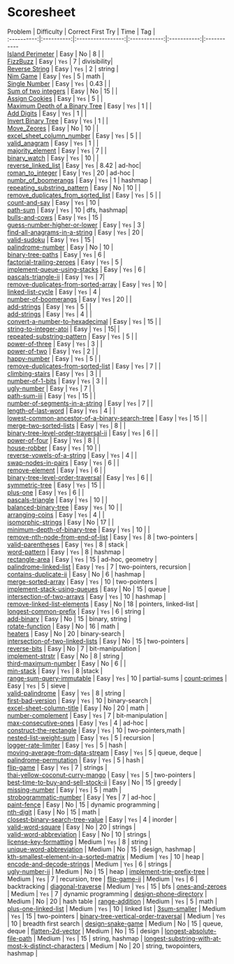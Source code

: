 # Scoresheet				

Problem     | Difficulty | Correct First Try | Time | Tag |		
:----------:|:----------:|:-----------------:|:------------:|:-----------:|:-----------		
 [Island Perimeter](https://leetcode.com/problems/island-perimeter/) | Easy | No | 8 | |		
 [FizzBuzz](https://leetcode.com/problems/fizz-buzz/) | Easy | `Yes` | 7 | divisibility|		
 [Reverse String](https://leetcode.com/problems/reverse-string/) | Easy | `Yes` | 2 | string |		
 [Nim Game](https://leetcode.com/problems/nim-game/) | Easy | `Yes` | 5 | math |		
 [Single Number](https://leetcode.com/problems/single-number/) | Easy | `Yes` | 0.43 | |		
 [Sum of two integers](https://leetcode.com/problems/sum-of-two-integers/) | Easy | No | 15 |  |		
 [Assign Cookies](https://leetcode.com/problems/assign-cookies/) | Easy | `Yes` | 5 |  |		
 [Maximum Depth of a Binary Tree](https://leetcode.com/problems/maximum-depth-of-binary-tree/) | Easy | `Yes` | 1 | |		
 [Add Digits](https://leetcode.com/problems/add-digits/Easy) | Easy | `Yes` | 1 | |		
 [Invert Binary Tree](https://leetcode.com/problems/invert-binary-tree/) | Easy | `Yes` | 1 | |		
 [Move_Zeores](https://leetcode.com/problems/move-zeroes/) | Easy | No | 10 | |		
 [excel_sheet_column_number](https://leetcode.com/problems/excel-sheet-column-number/) | Easy | `Yes` | 5 | |		
 [valid_anagram](https://leetcode.com/problems/valid-anagram/) | Easy | `Yes` | 1 | |		
 [majority_element](https://leetcode.com/problems/majority-element/) | Easy | `Yes` | 7 | |		
 [binary_watch](https://leetcode.com/problems/binary-watch/) | Easy | `Yes` | 10 | |		
 [reverse_linked_list](https://leetcode.com/problems/reverse-linked-list/) | Easy | `Yes` | 8.42 | ad-hoc|		
 [roman_to_integer](https://leetcode.com/problems/roman-to-integer/) | Easy | `Yes` | 20 | ad-hoc |		
 [numbr_of_boomerangs]() | Easy | `Yes` | 1 | hashmap |		
 [repeating_substring_pattern](https://leetcode.com/problems/repeated-substring-pattern/) | Easy | No | 10 | |		
 [remove_duplicates_from_sorted_list](https://leetcode.com/problems/remove-duplicates-from-sorted-list/) | Easy | `Yes` | 5 | |		
 [count-and-say](https://leetcode.com/problems/count-and-say/) | Easy | `Yes` | 10 |		
 [path-sum](https://leetcode.com/problems/path-sum/) | Easy | `Yes` | 10 | dfs, hashmap|		
 [bulls-and-cows](https://leetcode.com/problems/bulls-and-cows/) | Easy | `Yes` | 15 |		
 [guess-number-higher-or-lower](https://leetcode.com/problems/guess-number-higher-or-lower/) | Easy | `Yes` | 3 |		
 [find-all-anagrams-in-a-string](https://leetcode.com/problems/find-all-anagrams-in-a-string/) | Easy | `Yes` | 20 |		
 [valid-sudoku](https://leetcode.com/problems/valid-sudoku/) | Easy | `Yes` | 15 |		
 [palindrome-number](https://leetcode.com/problems/palindrome-number/) | Easy | No | 10 |		
 [binary-tree-paths](https://leetcode.com/problems/binary-tree-paths/) | Easy | `Yes` | 6 |		
 [factorial-trailing-zeroes](https://leetcode.com/problems/factorial-trailing-zeroes/) | Easy | `Yes` | 5 |		
 [implement-queue-using-stacks](https://leetcode.com/problems/implement-queue-using-stacks/) | Easy | `Yes` | 6 |		
 [pascals-triangle-ii](https://leetcode.com/problems/pascals-triangle-ii/) | Easy | `Yes` | 7|		
 [remove-duplicates-from-sorted-array](https://leetcode.com/problems/remove-duplicates-from-sorted-array/) | Easy | `Yes` | 10 |		
 [linked-list-cycle](https://leetcode.com/problems/linked-list-cycle/) | Easy | `Yes` | 4 |		
 [number-of-boomerangs](https://leetcode.com/problems/number-of-boomerangs/) | Easy | `Yes` | 20 | |		
 [add-strings](https://leetcode.com/problems/add-strings/) | Easy | `Yes` | 5 | |		
 [add-strings](https://leetcode.com/problems/add-strings/) | Easy | `Yes` | 4 | |		
 [convert-a-number-to-hexadecimal](https://leetcode.com/problems/convert-a-number-to-hexadecimal/) | Easy | `Yes` | 15 | |		
 [string-to-integer-atoi](https://leetcode.com/problems/string-to-integer-atoi/) | Easy | `Yes` | 15| |		
 [repeated-substring-pattern](https://leetcode.com/problems/repeated-substring-pattern/) | Easy | `Yes` | 5 | |		
 [power-of-three](https://leetcode.com/problems/power-of-three/) | Easy | `Yes` | 3 | |		
 [power-of-two](https://leetcode.com/problems/power-of-two/) | Easy | `Yes` | 2 | |		
 [happy-number](https://leetcode.com/problems/happy-number/) | Easy | `Yes` | 5 | |		
 [remove-duplicates-from-sorted-list](https://leetcode.com/problems/remove-duplicates-from-sorted-list/) | Easy | `Yes` | 7 | |		
 [climbing-stairs](https://leetcode.com/problems/climbing-stairs/) | Easy | `Yes` | 3 | |		
 [number-of-1-bits](https://leetcode.com/problems/number-of-1-bits/) | Easy | `Yes` | 3 | |		
 [ugly-number](https://leetcode.com/problems/ugly-number/) | Easy | `Yes` | 7 | |		
 [path-sum-iii](https://leetcode.com/problems/path-sum-iii/) | Easy | `Yes` | 15 | |		
 [number-of-segments-in-a-string](https://leetcode.com/problems/number-of-segments-in-a-string/) | Easy | `Yes` | 7 | |		
 [length-of-last-word](https://leetcode.com/problems/length-of-last-word/) | Easy | `Yes` | 4 | |		
 [lowest-common-ancestor-of-a-binary-search-tree](https://leetcode.com/problems/lowest-common-ancestor-of-a-binary-search-tree/) | Easy | `Yes` | 15 | |		
 [merge-two-sorted-lists](https://leetcode.com/problems/merge-two-sorted-lists/) | Easy | `Yes` | 8 | |		
 [binary-tree-level-order-traversal-ii](https://leetcode.com/problems/binary-tree-level-order-traversal-ii/) | Easy | `Yes` | 6 | |		
 [power-of-four](https://leetcode.com/problems/power-of-four/) | Easy | `Yes` | 8 | |		
 [house-robber](https://leetcode.com/problems/house-robber/) | Easy | `Yes` | 10 | |		
 [reverse-vowels-of-a-string](https://leetcode.com/problems/reverse-vowels-of-a-string/) | Easy | `Yes` | 4 | |		
 [swap-nodes-in-pairs](https://leetcode.com/problems/swap-nodes-in-pairs/) | Easy | `Yes` | 6 | |		
 [remove-element](https://leetcode.com/problems/remove-element/) | Easy | `Yes` | 6 | |		
 [binary-tree-level-order-traversal](https://leetcode.com/problems/binary-tree-level-order-traversal/) | Easy | `Yes` | 6 | |		
 [symmetric-tree](https://leetcode.com/problems/symmetric-tree/) | Easy | `Yes` | 15 | |		
 [plus-one](https://leetcode.com/problems/plus-one/) | Easy | `Yes` | 6 | |		
 [pascals-triangle](https://leetcode.com/problems/pascals-triangle/) | Easy | `Yes` | 10 | |		
 [balanced-binary-tree](https://leetcode.com/problems/balanced-binary-tree/) | Easy | `Yes` | 10 | |		
 [arranging-coins](https://leetcode.com/problems/arranging-coins/) | Easy | `Yes` | 4 | |		
 [isomorphic-strings](https://leetcode.com/problems/isomorphic-strings/) | Easy | No | 17 | |		
 [minimum-depth-of-binary-tree](https://leetcode.com/problems/minimum-depth-of-binary-tree/) | Easy | `Yes` | 10 | |		
 [remove-nth-node-from-end-of-list](https://leetcode.com/problems/remove-nth-node-from-end-of-list/) | Easy | `Yes` | 8 | two-pointers |		
 [valid-parentheses](https://leetcode.com/problems/valid-parentheses/) | Easy | `Yes` | 8 | stack |		
 [word-pattern](https://leetcode.com/problems/word-pattern/) | Easy | `Yes` | 8 | hashmap |		
 [rectangle-area](https://leetcode.com/problems/rectangle-area/) | Easy | `Yes` | 15 | ad-hoc, geometry |		
 [palindrome-linked-list](https://leetcode.com/problems/palindrome-linked-list/) | Easy | `Yes` | 7 | two-pointers, recursion |		
[contains-duplicate-ii](https://leetcode.com/problems/contains-duplicate-ii/) | Easy | No | 6 | hashmap |		
[merge-sorted-array](https://leetcode.com/problems/merge-sorted-array/) | Easy | `Yes` | 10 | two-pointers |		
[implement-stack-using-queues](https://leetcode.com/problems/implement-stack-using-queues/) | Easy | No | 15 | queue |		
[intersection-of-two-arrays](https://leetcode.com/problems/intersection-of-two-arrays/) | Easy | `Yes` | 10 | hashmap |		
[remove-linked-list-elements](https://leetcode.com/problems/remove-linked-list-elements/) | Easy | No | 18 | pointers, linked-list |		
 [longest-common-prefix](https://leetcode.com/problems/longest-common-prefix/) | Easy | `Yes` | 6 | string |		
 [add-binary](https://leetcode.com/problems/add-binary/) | Easy | No | 15 | binary, string |		
 [rotate-function](https://leetcode.com/problems/rotate-function/) | Easy | No | 16 | math |		
 [heaters](https://leetcode.com/problems/heaters/) | Easy | No | 20 | binary-search |		
 [intersection-of-two-linked-lists](https://leetcode.com/problems/intersection-of-two-linked-lists/) | Easy | No | 15 | two-pointers |		
 [reverse-bits](https://leetcode.com/problems/reverse-bits/) | Easy | No | 7 | bit-manipulation |		
 [implement-strstr](https://leetcode.com/problems/implement-strstr/) | Easy | No | 8 | string |		
 [third-maximum-number](https://leetcode.com/problems/third-maximum-number/) | Easy | No | 6 | |		
 [min-stack](https://leetcode.com/problems/min-stack/) | Easy | `Yes` | 8 |stack |		
 [range-sum-query-immutable](https://leetcode.com/problems/range-sum-query-immutable/) | Easy | `Yes` | 10 | partial-sums |	
 [count-primes](https://leetcode.com/problems/count-primes/) | Easy | `Yes` | 5 | sieve |		
 [valid-palindrome](https://leetcode.com/problems/valid-palindrome/) | Easy | `Yes` | 8 | string |		
 [first-bad-version](https://leetcode.com/problems/first-bad-version/) | Easy | `Yes` | 10 | binary-search |		
 [excel-sheet-column-title](https://leetcode.com/problems/excel-sheet-column-title/) | Easy | No | 20 | math |		
 [number-complement](https://leetcode.com/problems/number-complement/) | Easy | `Yes` | 7 | bit-manipulation |		
 [max-consecutive-ones](https://leetcode.com/problems/max-consecutive-ones/) | Easy | `Yes` | 4 | ad-hoc |		
 [construct-the-rectangle](https://leetcode.com/problems/construct-the-rectangle/) | Easy | `Yes` | 10 | two-pointers,math |		
 [nested-list-weight-sum](https://leetcode.com/problems/nested-list-weight-sum/) | Easy | `Yes` | 5 | recursion |		
 [logger-rate-limiter](https://leetcode.com/problems/logger-rate-limiter/) | Easy | `Yes` | 5 | hash |		
 [moving-average-from-data-stream](https://leetcode.com/problems/moving-average-from-data-stream/) | Easy | `Yes` | 5 | queue, deque |		
 [palindrome-permutation](https://leetcode.com/problems/palindrome-permutation/) | Easy | `Yes` | 5 | hash |		
 [flip-game](https://leetcode.com/problems/flip-game/) | Easy | `Yes` | 7 | strings |		
 [thai-yellow-coconut-curry-mango](http://minimalistbaker.com/thai-yellow-coconut-curry-mango/) | Easy | `Yes` | 5 | two-pointers |		
 [best-time-to-buy-and-sell-stock-ii](https://leetcode.com/problems/best-time-to-buy-and-sell-stock-ii/) | Easy | No | 15 | greedy |		
 [missing-number](https://leetcode.com/problems/missing-number/) | Easy | `Yes` | 5 | math |		
 [strobogrammatic-number](https://leetcode.com/problems/strobogrammatic-number/) | Easy | Yes | 7 | ad-hoc |		
 [paint-fence](https://leetcode.com/problems/paint-fence/) | Easy | No | 15 | dynamic programming |		
 [nth-digit](https://leetcode.com/problems/nth-digit/) | Easy | No | 15 | math |		
 [closest-binary-search-tree-value](https://leetcode.com/problems/closest-binary-search-tree-value/) | Easy | `Yes` | 4 | inorder |		
 [valid-word-square](https://leetcode.com/problems/valid-word-square/) | Easy | No | 20 | strings |		
 [valid-word-abbreviation](https://leetcode.com/problems/valid-word-abbreviation/) | Easy | No | 10 | strings |		
 [license-key-formatting](https://leetcode.com/problems/license-key-formatting/) | Medium | `Yes` | 8 | string |		
 [unique-word-abbreviation](https://leetcode.com/problems/unique-word-abbreviation/) | Medium | No | 15 | design, hashmap |		
 [kth-smallest-element-in-a-sorted-matrix](https://leetcode.com/problems/kth-smallest-element-in-a-sorted-matrix/) | Medium | `Yes` | 10 | heap |		
 [encode-and-decode-strings](https://leetcode.com/problems/encode-and-decode-strings/) | Medium | `Yes` | 6 | strings |		
 [ugly-number-ii](https://leetcode.com/problems/ugly-number-ii/) | Medium | No | 15 | heap |
 [implement-trie-prefix-tree](https://leetcode.com/problems/implement-trie-prefix-tree/) | Medium | `Yes` | 7 | recursion, tree |
[flip-game-ii](https://leetcode.com/problems/flip-game-ii/) | Medium | `Yes` | 6 | backtracking |
[diagonal-traverse](https://leetcode.com/problems/diagonal-traverse/) | Medium | `Yes` | 15 | bfs |
[ones-and-zeroes](https://leetcode.com/problems/ones-and-zeroes/) | Medium | `Yes` | 7 | dynamic programming |
[design-phone-directory](https://leetcode.com/problems/design-phone-directory/) | Medium | No | 20 | hash table |
[range-addition](https://leetcode.com/problems/range-addition/) | Medium | `Yes` | 5 | math |
[plus-one-linked-list](https://leetcode.com/problems/plus-one-linked-list/) | Medium | `Yes` | 10 | linked list |
[3sum-smaller](https://leetcode.com/problems/3sum-smaller/) | Medium | `Yes` | 15 | two-pointers |
[binary-tree-vertical-order-traversal](https://leetcode.com/problems/binary-tree-vertical-order-traversal/) | Medium | `Yes` | 10 | breadth first search |
[design-snake-game](https://leetcode.com/problems/design-snake-game/) | Medium | No | 15 | queue, deque |
[flatten-2d-vector](https://leetcode.com/problems/flatten-2d-vector/) | Medium | No | 15 | design |
[longest-absolute-file-path](https://leetcode.com/problems/longest-absolute-file-path/) | Medium | `Yes` | 15 | string, hashmap |
[longest-substring-with-at-most-k-distinct-characters](https://leetcode.com/problems/longest-substring-with-at-most-k-distinct-characters/) | Medium | No | 20 | string, twopointers, hashmap |
